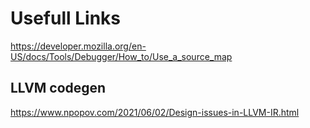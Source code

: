 

# Usefull Links
https://developer.mozilla.org/en-US/docs/Tools/Debugger/How_to/Use_a_source_map

## LLVM codegen
https://www.npopov.com/2021/06/02/Design-issues-in-LLVM-IR.html
